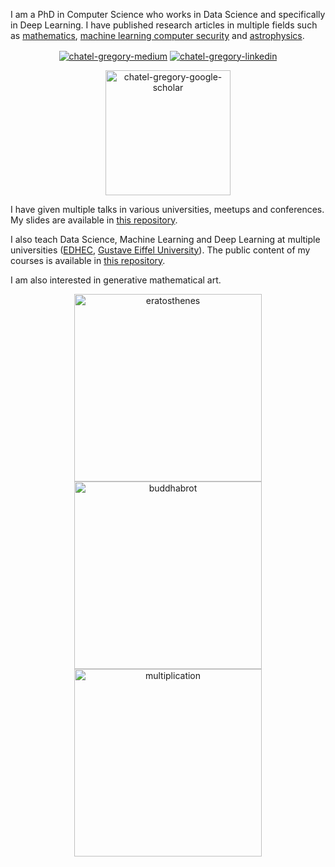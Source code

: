 I am a PhD in Computer Science who works in Data Science and specifically in Deep Learning. I have published research articles in multiple fields such as [mathematics](https://www.sciencedirect.com/science/article/pii/S0001870817300580), [machine learning computer security](https://ieeexplore.ieee.org/abstract/document/8962136) and [astrophysics](https://www.aanda.org/component/article?access=doi&doi=10.1051/0004-6361/202141471).

<p align="center">
<a href="https://chatel-gregory.medium.com/" target="blank"><img align="center" src="https://img.shields.io/badge/-medium-7CB342?style=for-the-badge&labelColor=7CB342&logo=Medium&link=https://chatel-gregory.medium.com/" alt="chatel-gregory-medium"/></a>
<a href="https://www.linkedin.com/in/gregorychatel/" target="blank"><img align="center" src="https://img.shields.io/badge/-LinkedIn-039BE5?style=for-the-badge&logo=Linkedin&logoColor=white&link=https://www.linkedin.com/in/gregorychatel/" alt="chatel-gregory-linkedin"/></a>
</p>
<p align="center">
<a href="https://scholar.google.fr/citations?user=GUNq8-YAAAAJ&hl=en" target="blank"><img align="center" src="https://bibliotheque.enap.ca/bibliotheque/Images/contenus/IMAGES/Google_Scholar_logo_72.png" alt="chatel-gregory-google-scholar" style="width: 200px;"/></a> 
</p>

I have given multiple talks in various universities, meetups and conferences. My slides are available in [this repository](https://github.com/rodgzilla/talk-slides).

I also teach Data Science, Machine Learning and Deep Learning at multiple universities ([EDHEC](https://www.edhec.edu/en), [Gustave Eiffel University](https://www.univ-gustave-eiffel.fr/)). The public content of my courses is available in [this repository](https://github.com/rodgzilla/teaching). 

I am also interested in generative mathematical art.
<p align="center">
<a href="https://github.com/rodgzilla/Circle-sieve-of-Eratosthenes" target="blank"><img align="center" src="https://i.imgur.com/Zdqy3to.png" alt="eratosthenes" style="width: 300px;"/></a>  
<a href="https://github.com/rodgzilla/buddhabrot" target="blank"><img align="center" src="https://i.imgur.com/f85B0iA.png" alt="buddhabrot" style="width: 300px;"/></a>  
<a href="https://github.com/rodgzilla/multiplication-table" target="blank"><img align="center" src="https://i.imgur.com/tfpItGq.png" alt="multiplication" style="width: 300px;"/></a>  
</p>

<!--
**rodgzilla/rodgzilla** is a ✨ _special_ ✨ repository because its `README.md` (this file) appears on your GitHub profile.

Here are some ideas to get you started:

- 🔭 I’m currently working on ...
- 🌱 I’m currently learning ...
- 👯 I’m looking to collaborate on ...
- 🤔 I’m looking for help with ...
- 💬 Ask me about ...
- 📫 How to reach me: ...
- 😄 Pronouns: ...
- ⚡ Fun fact: ...
-->
